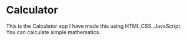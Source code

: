 # Calculator
This is the Calculator app I have made this using HTML,CSS ,JavaScript. You can calculate simple mathematics.
